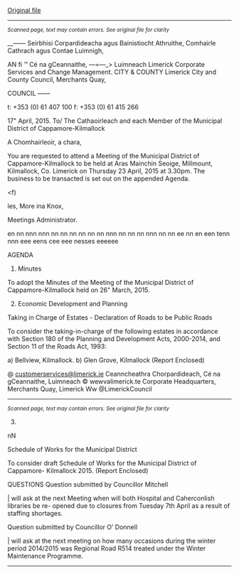 [Original file](https://www.limerick.ie/sites/default/files/media/documents/2017-07/01_agenda.pdf)

---
*<small>Scanned page, text may contain errors. See original file for clarity</small>*  

__—_—_ Seirbhisi Corpardideacha agus Bainistiocht Athruithe,
Comhairle Cathrach agus Contae Luimnigh,

AN fi ™ Cé na gCeannaithe,
—=—_> Luimneach
Limerick Corporate Services and Change Management.
CITY & COUNTY Limerick City and County Council,
Merchants Quay,

COUNCIL ——

t: +353 (0) 61 407 100
f: +353 (0) 61 415 266

17" April, 2015.
To/ The Cathaoirleach and each Member of the Municipal
District of Cappamore-Kilmallock

A Chomhairleoir, a chara,

You are requested to attend a Meeting of the Municipal District of Cappamore-Kilmallock to be
held at Aras Mainchin Seoige, Millmount, Kilmallock, Co. Limerick on Thursday 23 April,
2015 at 3.30pm. The business to be transacted is set out on the appended Agenda.

<f)

les, More
ina Knox,

Meetings Administrator.

en nn nnn nnn nn nn nn nn nn nn nnn nn nn nn nnn nn nn ee nn en een tenn nnn eee eens cee eee nesses eeeeee

AGENDA

1. Minutes

To adopt the Minutes of the Meeting of the Municipal District of Cappamore-Kilmallock
held on 26" March, 2015.

2. Economic Development and Planning

Taking in Charge of Estates - Declaration of Roads to be Public Roads

To consider the taking-in-charge of the following estates in accordance with Section 180
of the Planning and Development Acts, 2000-2014, and Section 11 of the Roads Act,
1993:

a) Bellview, Kilmallock.
b) Glen Grove, Kilmallock
(Report Enclosed)

@ customerservices@limerick.ie
Ceanncheathra Chorpardideach, Cé na gCeannaithe, Luimneach © wewvalimerick.te
Corporate Headquarters, Merchants Quay, Limerick Ww @LimerickCouncil


---
*<small>Scanned page, text may contain errors. See original file for clarity</small>*  

3.

nN

Schedule of Works for the Municipal District

To consider draft Schedule of Works for the Municipal District of Cappamore-
Kilmallock 2015.
(Report Enclosed)

QUESTIONS
Question submitted by Councillor Mitchell

| will ask at the next Meeting when will both Hospital and Caherconlish libraries be re-
opened due to closures from Tuesday 7th April as a result of staffing shortages.

Question submitted by Councillor O’ Donnell

| will ask at the next meeting on how many occasions during the winter period 2014/2015
was Regional Road R514 treated under the Winter Maintenance Programme.


---
